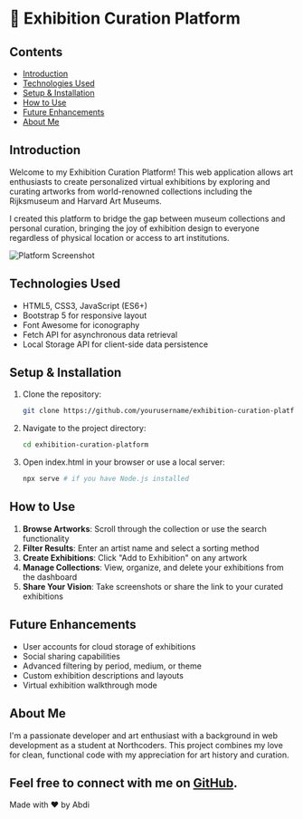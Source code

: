 # 🎨 Exhibition Curation Platform

## Contents

- [Introduction](#introduction)
- [Technologies Used](#technologies-used)
- [Setup & Installation](#setup--installation)
- [How to Use](#how-to-use)
- [Future Enhancements](#future-enhancements)
- [About Me](#about-me)

## Introduction

Welcome to my Exhibition Curation Platform! This web application allows art enthusiasts to create personalized virtual exhibitions by exploring and curating artworks from world-renowned collections including the Rijksmuseum and Harvard Art Museums.

I created this platform to bridge the gap between museum collections and personal curation, bringing the joy of exhibition design to everyone regardless of physical location or access to art institutions.

![Platform Screenshot](/screenshots/main-view.jpg)

## Technologies Used

- HTML5, CSS3, JavaScript (ES6+)
- Bootstrap 5 for responsive layout
- Font Awesome for iconography
- Fetch API for asynchronous data retrieval
- Local Storage API for client-side data persistence

## Setup & Installation

1. Clone the repository:
   ```bash
   git clone https://github.com/yourusername/exhibition-curation-platform.git
   ```
2. Navigate to the project directory:
   ```bash
   cd exhibition-curation-platform
   ```
3. Open index.html in your browser or use a local server:
   ```bash
   npx serve # if you have Node.js installed
   ```

## How to Use

1. **Browse Artworks**: Scroll through the collection or use the search functionality
2. **Filter Results**: Enter an artist name and select a sorting method
3. **Create Exhibitions**: Click "Add to Exhibition" on any artwork
4. **Manage Collections**: View, organize, and delete your exhibitions from the dashboard
5. **Share Your Vision**: Take screenshots or share the link to your curated exhibitions

## Future Enhancements

- User accounts for cloud storage of exhibitions
- Social sharing capabilities
- Advanced filtering by period, medium, or theme
- Custom exhibition descriptions and layouts
- Virtual exhibition walkthrough mode

## About Me

I'm a passionate developer and art enthusiast with a background in web development as a student at Northcoders. This project combines my love for clean, functional code with my appreciation for art history and curation.

## Feel free to connect with me on [GitHub](https://github.com/jmlxamid).

Made with ❤️ by Abdi
